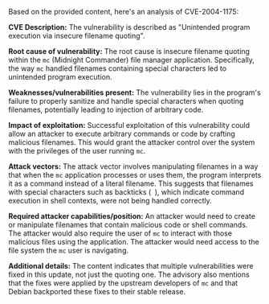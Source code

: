 Based on the provided content, here's an analysis of CVE-2004-1175:

**CVE Description:**
The vulnerability is described as "Unintended program execution via insecure filename quoting".

**Root cause of vulnerability:**
The root cause is insecure filename quoting within the `mc` (Midnight Commander) file manager application. Specifically, the way `mc` handled filenames containing special characters led to unintended program execution.

**Weaknesses/vulnerabilities present:**
The vulnerability lies in the program's failure to properly sanitize and handle special characters when quoting filenames, potentially leading to injection of arbitrary code.

**Impact of exploitation:**
Successful exploitation of this vulnerability could allow an attacker to execute arbitrary commands or code by crafting malicious filenames. This would grant the attacker control over the system with the privileges of the user running `mc`.

**Attack vectors:**
The attack vector involves manipulating filenames in a way that when the `mc` application processes or uses them, the program interprets it as a command instead of a literal filename. This suggests that filenames with special characters such as backticks (` `), which indicate command execution in shell contexts, were not being handled correctly.

**Required attacker capabilities/position:**
An attacker would need to create or manipulate filenames that contain malicious code or shell commands. The attacker would also require the user of `mc` to interact with those malicious files using the application. The attacker would need access to the file system the `mc` user is navigating.

**Additional details:**
The content indicates that multiple vulnerabilities were fixed in this update, not just the quoting one. The advisory also mentions that the fixes were applied by the upstream developers of `mc` and that Debian backported these fixes to their stable release.